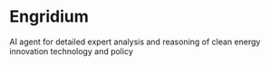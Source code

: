 # Engridium
AI agent for detailed expert analysis and reasoning of clean energy innovation technology and policy
